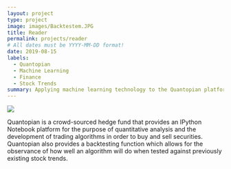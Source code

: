 ```yaml
---
layout: project
type: project
image: images/Backtestem.JPG
title: Reader
permalink: projects/reader
# All dates must be YYYY-MM-DD format!
date: 2019-08-15
labels:
  - Quantopian
  - Machine Learning
  - Finance
  - Stock Trends
summary: Applying machine learning technology to the Quantopian platform, I trained a neural net on a broad range of inputs with the intention of finding seemingly unknown factors impacting the stock market with 80% accuracy.  
---
```


<img class="ui medium right floated rounded image" src="../images/vacay-home-page.png">

Quantopian is a crowd-sourced hedge fund that provides an IPython Notebook platform for the purpose of quantitative analysis and the development of trading algorithms in order to buy and sell securities. Quantopian also provides a backtesting function which allows for the observance of how well an algorithm will do when tested against previously existing stock trends. 

